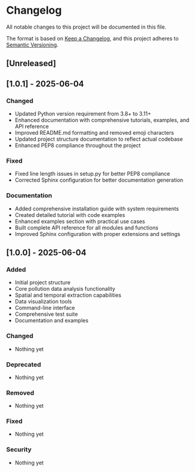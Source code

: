 # Changelog

All notable changes to this project will be documented in this file.

The format is based on [Keep a Changelog](https://keepachangelog.com/en/1.0.0/),
and this project adheres to [Semantic Versioning](https://semver.org/spec/v2.0.0.html).

## [Unreleased]

## [1.0.1] - 2025-06-04

### Changed
- Updated Python version requirement from 3.8+ to 3.11+
- Enhanced documentation with comprehensive tutorials, examples, and API reference
- Improved README.md formatting and removed emoji characters
- Updated project structure documentation to reflect actual codebase
- Enhanced PEP8 compliance throughout the project

### Fixed
- Fixed line length issues in setup.py for better PEP8 compliance
- Corrected Sphinx configuration for better documentation generation

### Documentation
- Added comprehensive installation guide with system requirements
- Created detailed tutorial with code examples
- Enhanced examples section with practical use cases
- Built complete API reference for all modules and functions
- Improved Sphinx configuration with proper extensions and settings

## [1.0.0] - 2025-06-04

### Added
- Initial project structure
- Core pollution data analysis functionality
- Spatial and temporal extraction capabilities
- Data visualization tools
- Command-line interface
- Comprehensive test suite
- Documentation and examples

### Changed
- Nothing yet

### Deprecated
- Nothing yet

### Removed
- Nothing yet

### Fixed
- Nothing yet

### Security
- Nothing yet
